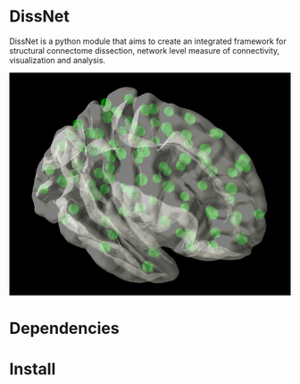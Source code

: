 # DissNet

DissNet is a python module that aims to create an integrated framework for  structural connectome dissection, network level measure of connectivity, visualization and analysis.


![img](https://github.com/Davi1990/DissNet/blob/master/image.png)

# Dependencies


# Install
